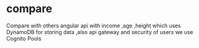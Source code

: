 # compare
Compare with others angular api with income ,age ,height which uses DynamoDB for storing data ,also api gateway and security of users we use Cognito Pools
